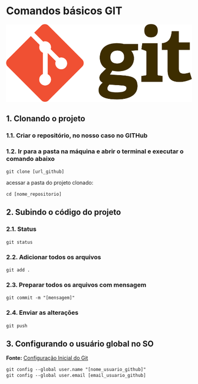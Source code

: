 # Comandos básicos GIT

![GitHub](/assets/Git-Logo-2Color.png)

## 1. Clonando o projeto

### 1.1. Criar o repositório, no nosso caso no GITHub

### 1.2. Ir para a pasta na máquina e abrir o terminal e executar o comando abaixo

``` shell
git clone [url_github]
```
acessar a pasta do projeto clonado:
``` shell
cd [nome_repositorio]
```

## 2. Subindo o código do projeto

### 2.1. Status

``` shell
git status
```

### 2.2. Adicionar todos os arquivos

``` shell
git add .
```

### 2.3. Preparar todos os arquivos com mensagem
``` shell
git commit -m "[mensagem]"
```

### 2.4. Enviar as alterações
``` shell
git push
```

## 3. Configurando o usuário global no SO
**Fonte:** [Configuração Inicial do Git](https://git-scm.com/book/pt-br/v2/Come%C3%A7ando-Configura%C3%A7%C3%A3o-Inicial-do-Git)

``` shell
git config --global user.name "[nome_usuario_github]"
git config --global user.email [email_usuario_github]
```

